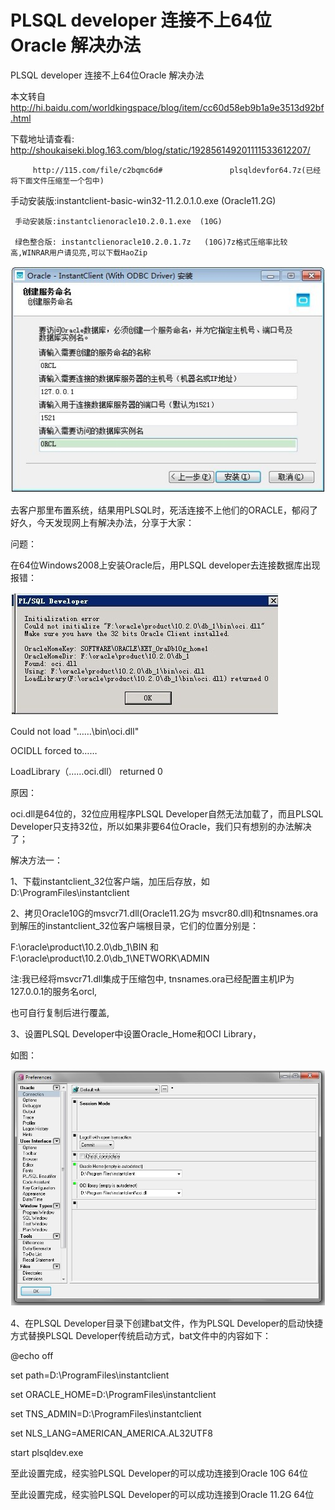 # PLSQL developer 连接不上64位Oracle 解决办法  

PLSQL developer 连接不上64位Oracle 解决办法

本文转自 http://hi.baidu.com/worldkingspace/blog/item/cc60d58eb9b1a9e3513d92bf.html

下载地址请查看: http://shoukaiseki.blog.163.com/blog/static/192856149201111533612207/

         http://115.com/file/c2bqmc6d#               plsqldevfor64.7z(已经将下面文件压缩至一个包中)

手动安装版:instantclient-basic-win32-11.2.0.1.0.exe  (Oracle11.2G)

     手动安装版:instantclienoracle10.2.0.1.exe  (10G)

     绿色整合版: instantclienoracle10.2.0.1.7z   (10G)7z格式压缩率比较高,WINRAR用户请见亮,可以下载HaoZip

![image](https://raw.githubusercontent.com/shoukaiseki/blogdoc/master/oracle/PLSQL%20developer%20%E8%BF%9E%E6%8E%A5%E4%B8%8D%E4%B8%8A64%E4%BD%8DOracle%20%E8%A7%A3%E5%86%B3%E5%8A%9E%E6%B3%95/img/001.jpg)
 
去客户那里布置系统，结果用PLSQL时，死活连接不上他们的ORACLE，郁闷了好久，今天发现网上有解决办法，分享于大家：

问题：

在64位Windows2008上安装Oracle后，用PLSQL developer去连接数据库出现报错：

![image](https://raw.githubusercontent.com/shoukaiseki/blogdoc/master/oracle/PLSQL%20developer%20%E8%BF%9E%E6%8E%A5%E4%B8%8D%E4%B8%8A64%E4%BD%8DOracle%20%E8%A7%A3%E5%86%B3%E5%8A%9E%E6%B3%95/img/002.jpg)
 
 

Could not load "……\bin\oci.dll"

OCIDLL forced to……

LoadLibrary（……oci.dll） returned 0

原因：

oci.dll是64位的，32位应用程序PLSQL Developer自然无法加载了，而且PLSQL Developer只支持32位，所以如果非要64位Oracle，我们只有想别的办法解决了；

解决方法一：

1、下载instantclient_32位客户端，加压后存放，如D:\ProgramFiles\instantclient

2、拷贝Oracle10G的msvcr71.dll(Oracle11.2G为 msvcr80.dll)和tnsnames.ora到解压的instantclient_32位客户端根目录，它们的位置分别是：

F:\oracle\product\10.2.0\db_1\BIN 和F:\oracle\product\10.2.0\db_1\NETWORK\ADMIN

注:我已经将msvcr71.dll集成于压缩包中, tnsnames.ora已经配置主机IP为127.0.0.1的服务名orcl,

也可自行复制后进行覆盖,

3、设置PLSQL Developer中设置Oracle_Home和OCI Library，

如图：

 

![image](https://raw.githubusercontent.com/shoukaiseki/blogdoc/master/oracle/PLSQL%20developer%20%E8%BF%9E%E6%8E%A5%E4%B8%8D%E4%B8%8A64%E4%BD%8DOracle%20%E8%A7%A3%E5%86%B3%E5%8A%9E%E6%B3%95/img/003.jpg)
 
4、在PLSQL Developer目录下创建bat文件，作为PLSQL Developer的启动快捷方式替换PLSQL Developer传统启动方式，bat文件中的内容如下：

@echo off

set path=D:\ProgramFiles\instantclient

set ORACLE_HOME=D:\ProgramFiles\instantclient

set TNS_ADMIN=D:\ProgramFiles\instantclient

set NLS_LANG=AMERICAN_AMERICA.AL32UTF8

start plsqldev.exe

至此设置完成，经实验PLSQL Developer的可以成功连接到Oracle 10G 64位

至此设置完成，经实验PLSQL Developer的可以成功连接到Oracle 11.2G 64位
